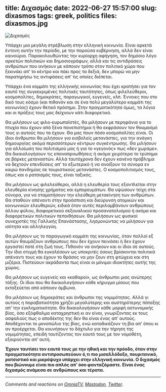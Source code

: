 title: Διχασμός
date: 2022-06-27 15:57:00
slug: dixasmos
tags: greek, politics
files: dixasmos.jpg
---

![Διχασμός](dixasmos.jpg)

Υπάρχει μια μεγάλη στρέβλωση στην ελληνική κοινωνία. Είναι αρκετά έντονη αυτήν την περίοδο, με την παρούσα κυβέρνηση, αλλά δεν είναι καινούρια. Παρακολουθώντας την κυρίαρχη αφήγηση, τον δημόσιο λόγο αρκετών πολιτικών και δημοσιογράφων, αλλά και τις αντιδράσεις ανθρώπων που ανήκουν με κάποιον τρόπο στον πολιτικό χώρο που ξεκινάει απ’ το κέντρο και πάει προς τα δεξιά, δεν μπορώ να μην παρατηρήσω τις αντιφάσεις απ’ τις οποίες διέπεται.

Υπάρχει ένα κομμάτι της ελληνικής κοινωνίας που έχει κρατήσει για τον εαυτό της συγκεκριμένες πολιτικές ταυτότητες, όπως φιλελεύθεροι, κοσμοπολίτες, δημοκράτες, παραγωγικοί, ευγενείς, κλπ. Έννοιες που στο δικό τους κόσμο (και πιθανόν και σε ένα πολύ μεγαλύτερο κομμάτι της κοινωνίας) έχουν θετικό πρόσημο. Στην πραγματικότητα όμως, τα λόγια και οι πράξεις τους μας δείχνουν κάτι διαφορετικό.

Θα μιλήσουν ως φιλο-ευρωπαϊστές, θα μιλήσουν με περηφάνια για το πτυχία που έχουν από ξένα πανεπιστήμια ή θα εκφράσουν τον θαυμασμό τους γι αυτούς που τα έχουν. Θα μας πουν πόσο κοσμοπολίτες είναι. Οι ίδιοι άνθρωποι θα μιλήσουν για εισβολείς μετανάστες, για την ανάγκη δημιουργίας ακόμα περισσότερων κέντρων συγκέντρωσης. Θα μιλήσουν για αλλοίωση του πολιτισμού μας ή για το «γεγονός» πως «δεν χωράμε». Θα δικαιολογήσουν τις επαναπροωθήσεις ή ακόμα χειρότερα το τρύπημα σε βάρκες μεταναστών. Αλλά ταυτόχρονα δεν έχουν κανένα πρόβλημα να δεχτούν επενδύσεις απ’ το εξωτερικό ή να ανοίξουν τα σύνορα εν καιρώ πανδημίας σε τουριστικούς μετανάστες. Ο κοσμοπολιτισμός τους, όπως και ο ρατσισμός τους, είναι ταξικός.

Θα μιλήσουν ως φιλελεύθεροι, αλλά η ελευθερία τους εξαντλείται στην ελευθερία κίνησης χρήματος και εμπορευμάτων. Θα υψώσουν τείχη στα σύνορα, για να σταματήσουν την ελεύθερη μετακίνηση των ανθρώπων. Θα σταθούν απέναντι στην προάσπιση και διεύρυνση ατομικών και κοινωνικών ελευθεριών, ειδικά όταν αυτές περιλαμβάνουν ανθρώπους άλλου φύλου, διαφορετικού σεξουαλικού προσανατολισμού ή ακόμα και διαφορετικών πολιτικών πεποιθήσεων. Θα μιλήσουν ως φυσικοί συνεχιστές της Γαλλικής Επανάστασης, λησμονώντας να μιλήσουν για ισότητα και αλληλεγγύη.

Θα μιλήσουν ως το παραγωγικό κομμάτι της κοινωνίας, όταν πολλοί εξ αυτών θαυμάζουν ανθρώπους που δεν έχουν πεινάσει ή δεν έχουν εργαστεί ποτέ στη ζωή τους. Πιθανόν να ανήκουν και οι ίδιοι σε αυτούς. Την ίδια στιγμή θα εγκαλέσουν ως υποκριτές όσους βρίσκονται πολιτικά απέναντι τους και έχουν το θράσος να μην ζουν στη φτώχεια και στη μιζέρια. Πιστεύουν ακράδαντα πως είναι οι μόνιμοι ιδιοκτήτες αυτής της χώρας.

Θα μιλήσουν ως ευγενείς και «καθαροί», ως άνθρωποι μιας ανώτερης τάξης. Οι ίδιοι που θα δικαιολογήσουν κάθε κήρυγμα μίσους που εκτοξεύεται από κάποιον άμβωνα.

Θα μιλήσουν ως δημοκράτες και άνθρωποι της νομιμότητας. Αλλά γι αυτούς η παραβατικότητα χρήζει μεγαλύτερης και αυστηρότερης πάταξης απ’ την εγκληματικότητα. Θα δικαιολογήσουν κάθε μορφή αστυνομικής βίας, όσο εξόφθαλμα καταχρηστική κι αν είναι, γνωρίζοντας εκ τους ασφαλούς πως ο αποδέκτης της δεν θα είναι ένας απ’ αυτούς. Αποδέχονται το μονοπώλιο της βίας, ενώ καταδικάζουν τη βία απ’ όπου κι αν προέρχεται. Θα κουνήσουν το δάχτυλο για την τήρηση της νομιμότητας, επειδή ταυτίζοντας τον εαυτό τους με τον νομοθέτη, εξαιρούνται απ’ αυτή.

**Έχουν ταυτίσει τον εαυτό τους με την ηθική και την πρόοδο, όταν στην πραγματικότητα αντιπροσωπεύουν ό,τι πιο μισαλλόδοξο, πουριτανικό, ρατσιστικό και μικρόψυχο υπάρχει στην ελληνική κοινωνία. Ο διχασμός που βιώνουμε είναι πιο απλός απ’ όσο φανταζόμαστε. Είναι ένας διχασμός ανάμεσα σε ανθρώπους και τέρατα.**

<hr>

*Comments and reactions on [OmniaTV](https://omniatv.com/853463421), [Mastodon](https://libretooth.gr/@comzeradd/105894635105895300), [Twitter](https://twitter.com/comzeradd/status/1371432600548560896)*.
